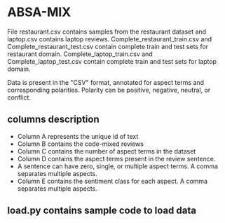 # ABSA-MIX

File restaurant.csv contains samples from the restaurant dataset and laptop.csv contains laptop reviews. 
Complete_restaurant_train.csv and Complete_restaurant_test.csv contain complete train and test sets for restaurant domain.
Complete_laptop_train.csv and Complete_laptop_test.csv contain complete train and test sets for laptop domain.


Data is present in the "CSV" format, annotated for aspect terms and corresponding polarities. Polarity can be positive, negative, neutral, or conflict.

## columns description
  * Column A represents the unique id of text
  * Column B contains the code-mixed reviews
  * Column C contains the number of aspect terms in the dataset
  * Column D contains the aspect terms present in the review sentence. 
  * A sentence can have zero, single, or multiple aspect terms. A comma separates multiple aspects.
  * Column E contains the sentiment class for each aspect. A comma separates multiple aspects.

## load.py contains sample code to load data 
